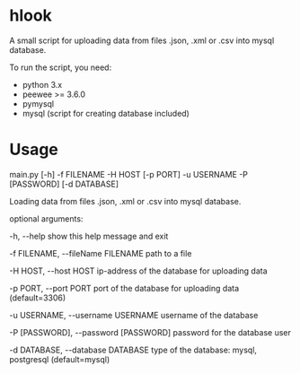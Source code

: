 # hlook
A small script for uploading data from files .json, .xml or .csv into mysql database.

To run the script, you need:
 - python 3.x
 - peewee >= 3.6.0
 - pymysql
 - mysql (script for creating database included)

# Usage
main.py [-h] -f FILENAME -H HOST [-p PORT] -u USERNAME -P [PASSWORD] [-d DATABASE]

Loading data from files .json, .xml or .csv into mysql database.

optional arguments:

  -h, --help  show this help message and exit
  
  -f FILENAME, --fileName FILENAME path to a file
  
  -H HOST, --host HOST  ip-address of the database for uploading data
  
  -p PORT, --port PORT  port of the database for uploading data (default=3306)
  
  -u USERNAME, --username USERNAME username of the database
  
  -P [PASSWORD], --password [PASSWORD] password for the database user
  
  -d DATABASE, --database DATABASE type of the database: mysql, postgresql (default=mysql)
